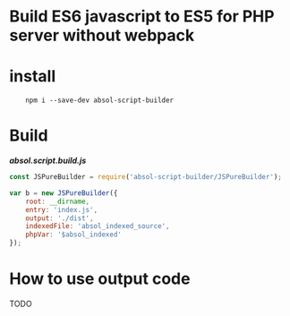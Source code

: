 # Build ES6 javascript to ES5 for PHP server without webpack

# install

```shell
    npm i --save-dev absol-script-builder
```

# Build

***absol.script.build.js***

```js
const JSPureBuilder = require('absol-script-builder/JSPureBuilder');

var b = new JSPureBuilder({
    root: __dirname,
    entry: 'index.js',
    output: './dist',
    indexedFile: 'absol_indexed_source',
    phpVar: '$absol_indexed'
});
```

# How to use output code

TODO